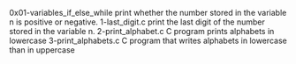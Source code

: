0x01-variables_if_else_while print whether the number stored in the variable n is positive or negative.
1-last_digit.c print the last digit of the number stored in the variable n.
 2-print_alphabet.c C program prints alphabets in lowercase
3-print_alphabets.c C program that writes alphabets in lowercase than in uppercase
